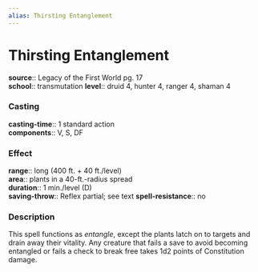 ```yaml
---
alias: Thirsting Entanglement
---
```


# Thirsting Entanglement 

**source**:: Legacy of the First World pg. 17  
**school**:: transmutation
**level**:: druid 4, hunter 4, ranger 4, shaman 4

### Casting 

**casting-time**:: 1 standard action  
**components**:: V, S, DF

### Effect 

**range**:: long (400 ft. + 40 ft./level)  
**area**:: plants in a 40-ft.-radius spread  
**duration**:: 1 min./level (D)  
**saving-throw**:: Reflex partial; see text
**spell-resistance**:: no

### Description 

This spell functions as *entangle*, except the plants latch on to targets and drain away their vitality. Any creature that fails a save to avoid becoming entangled or fails a check to break free takes 1d2 points of Constitution damage.

